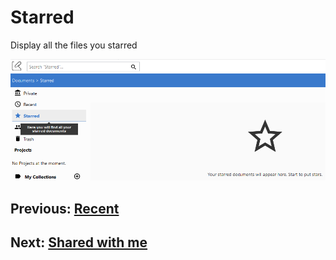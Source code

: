 # Starred

Display all the files you starred

![Starred documents menu](img/starred-docs.png) 

## Previous: [Recent](./recent.md)
## Next: [Shared with me](./shared-with-me.md)